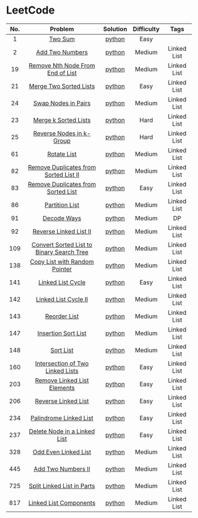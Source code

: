 # LeetCode

| No. | Problem | Solution | Difficulty | Tags |
|:---:|:-------:|:--------:|:----------:|:----:|
|1|[Two Sum](https://leetcode.com/problems/two-sum/description/)|[python](https://github.com/ZiwenJin/LeetCode/blob/master/1.%20Two%20Sum.ipynb)|Easy||
|2|[Add Two Numbers](https://leetcode.com/problems/add-two-numbers/description/)|[python](https://github.com/ZiwenJin/LeetCode/blob/master/2.%20Add%20Two%20Numbers.ipynb)|Medium|Linked List|
|19|[Remove Nth Node From End of List](https://leetcode.com/problems/remove-nth-node-from-end-of-list/description/)|[python](https://github.com/ZiwenJin/LeetCode/blob/master/19.%20Remove%20Nth%20Node%20From%20End%20of%20List.ipynb)|Medium|Linked List|
|21|[Merge Two Sorted Lists](https://leetcode.com/problems/merge-two-sorted-lists/description/)|[python](https://github.com/ZiwenJin/LeetCode/blob/master/21.%20Merge%20Two%20Sorted%20Lists.ipynb)|Easy|Linked List|
|24|[Swap Nodes in Pairs](https://leetcode.com/problems/swap-nodes-in-pairs/description/)|[python](https://github.com/ZiwenJin/LeetCode/blob/master/24.%20Swap%20Nodes%20in%20Pairs.ipynb)|Medium|Linked List|
|23|[Merge k Sorted Lists](https://leetcode.com/problems/merge-k-sorted-lists/description/)|[python](https://github.com/ZiwenJin/LeetCode/blob/master/23.%20Merge%20k%20Sorted%20Lists.ipynb)|Hard|Linked List|
|25|[Reverse Nodes in k-Group](https://leetcode.com/problems/reverse-nodes-in-k-group/description/)|[python](https://github.com/ZiwenJin/LeetCode/blob/master/25.%20Reverse%20Nodes%20in%20k-Group.ipynb)|Hard|Linked List|
|61|[Rotate List](https://leetcode.com/problems/rotate-list/description/)|[python](https://github.com/ZiwenJin/LeetCode/blob/master/61.%20Rotate%20List.ipynb)|Medium|Linked List|
|82|[Remove Duplicates from Sorted List II](https://leetcode.com/problems/remove-duplicates-from-sorted-list-ii/description/)|[python](https://github.com/ZiwenJin/LeetCode/blob/master/82.%20Remove%20Duplicates%20from%20Sorted%20List%20II.ipynb)|Medium|Linked List|
|83|[Remove Duplicates from Sorted List](https://leetcode.com/problems/remove-duplicates-from-sorted-list/description/)|[python](https://github.com/ZiwenJin/LeetCode/blob/master/83.%20Remove%20Duplicates%20from%20Sorted%20List.ipynb)|Easy|Linked List|
|86|[Partition List](https://leetcode.com/problems/partition-list/description/)|[python](https://github.com/ZiwenJin/LeetCode/blob/master/86.%20Partition%20List.ipynb)|Medium|Linked List|
|91|[Decode Ways](https://leetcode.com/problems/decode-ways/description/)|[python](https://github.com/ZiwenJin/LeetCode/blob/master/91.%20Decode%20Ways.ipynb)|Medium|DP|
|92|[Reverse Linked List II](https://leetcode.com/problems/reverse-linked-list-ii/description/)|[python](https://github.com/ZiwenJin/LeetCode/blob/master/92.%20Reverse%20Linked%20List%20II.ipynb)|Medium|Linked List|
|109|[Convert Sorted List to Binary Search Tree](https://leetcode.com/problems/convert-sorted-list-to-binary-search-tree/description/)|[python](https://github.com/ZiwenJin/LeetCode/blob/master/109.%20Convert%20Sorted%20List%20to%20Binary%20Search%20Tree.ipynb)|Medium|Linked List|
|138|[Copy List with Random Pointer](https://leetcode.com/problems/copy-list-with-random-pointer/description/)|[python](https://github.com/ZiwenJin/LeetCode/blob/master/138.%20Copy%20List%20with%20Random%20Pointer.ipynb)|Medium|Linked List|
|141|[Linked List Cycle](https://leetcode.com/problems/linked-list-cycle/description/)|[python](https://github.com/ZiwenJin/LeetCode/blob/master/141.%20Linked%20List%20Cycle.ipynb)|Easy|Linked List|
|142|[Linked List Cycle II](https://leetcode.com/problems/linked-list-cycle-ii/description/)|[python](https://github.com/ZiwenJin/LeetCode/blob/master/142.%20Linked%20List%20Cycle%20II.ipynb)|Medium|Linked List|
|143|[Reorder List](https://leetcode.com/problems/reorder-list/description/)|[python](https://github.com/ZiwenJin/LeetCode/blob/master/143.%20Reorder%20List.ipynb)|Medium|Linked List|
|147|[Insertion Sort List](https://leetcode.com/problems/insertion-sort-list/description/)|[python](https://github.com/ZiwenJin/LeetCode/blob/master/147.%20Insertion%20Sort%20List.ipynb)|Medium|Linked List|
|148|[Sort List](https://leetcode.com/problems/sort-list/description/)|[python](https://github.com/ZiwenJin/LeetCode/blob/master/148.%20Sort%20List.ipynb)|Medium|Linked List|
|160|[Intersection of Two Linked Lists](https://leetcode.com/problems/intersection-of-two-linked-lists/description/)|[python](https://github.com/ZiwenJin/LeetCode/blob/master/160.%20Intersection%20of%20Two%20Linked%20Lists.ipynb)|Easy|Linked List|
|203|[Remove Linked List Elements](https://leetcode.com/problems/remove-linked-list-elements/description/)|[python](https://github.com/ZiwenJin/LeetCode/blob/master/203.%20Remove%20Linked%20List%20Elements.ipynb)|Easy|Linked List|
|206|[Reverse Linked List](https://leetcode.com/problems/reverse-linked-list/description/)|[python](https://github.com/ZiwenJin/LeetCode/blob/master/206.%20Reverse%20Linked%20List.ipynb)|Easy|Linked List|
|234|[Palindrome Linked List](https://leetcode.com/problems/palindrome-linked-list/description/)|[python](https://github.com/ZiwenJin/LeetCode/blob/master/234.%20Palindrome%20Linked%20List.ipynb)|Easy|Linked List|
|237|[Delete Node in a Linked List](https://leetcode.com/problems/delete-node-in-a-linked-list/description/)|[python](https://github.com/ZiwenJin/LeetCode/blob/master/237.%20Delete%20Node%20in%20a%20Linked%20List.ipynb)|Easy|Linked List|
|328|[Odd Even Linked List](https://leetcode.com/problems/odd-even-linked-list/description/)|[python](https://github.com/ZiwenJin/LeetCode/blob/master/328.%20Odd%20Even%20Linked%20List.ipynb)|Medium|Linked List|
|445|[Add Two Numbers II](https://leetcode.com/problems/add-two-numbers-ii/description/)|[python](https://github.com/ZiwenJin/LeetCode/blob/master/445.%20Add%20Two%20Numbers%20II.ipynb)|Medium|Linked List|
|725|[Split Linked List in Parts](https://leetcode.com/problems/split-linked-list-in-parts/description/)|[python](https://github.com/ZiwenJin/LeetCode/blob/master/725.%20Split%20Linked%20List%20in%20Parts.ipynb)|Medium|Linked List|
|817|[Linked List Components](https://leetcode.com/problems/linked-list-components/description/)|[python](https://github.com/ZiwenJin/LeetCode/blob/master/817.%20Linked%20List%20Components.ipynb)|Medium|Linked List|
